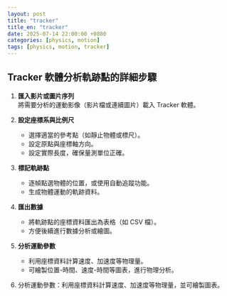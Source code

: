 ```yaml
---
layout: post
title: "tracker"
title_en: "tracker"
date: 2025-07-14 22:00:00 +0800
categories: [physics, motion]
tags: [physics, motion, tracker]
---
```


## Tracker 軟體分析軌跡點的詳細步驟

1. **匯入影片或圖片序列**  
   將需要分析的運動影像（影片檔或連續圖片）載入 Tracker 軟體。

2. **設定座標系與比例尺**

   - 選擇適當的參考點（如靜止物體或標尺）。
   - 設定原點與座標軸方向。
   - 設定實際長度，確保量測單位正確。

3. **標記軌跡點**

   - 逐幀點選物體的位置，或使用自動追蹤功能。
   - 生成物體運動的軌跡資料。

4. **匯出數據**

   - 將軌跡點的座標資料匯出為表格（如 CSV 檔）。
   - 方便後續進行數據分析或繪圖。

5. **分析運動參數**
   - 利用座標資料計算速度、加速度等物理量。
   - 可繪製位置-時間、速度-時間等圖表，進行物理分析。
6. 分析運動參數：利用座標資料計算速度、加速度等物理量，並可繪製圖表。
